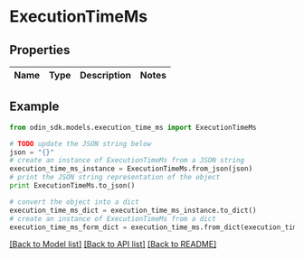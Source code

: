 # ExecutionTimeMs


## Properties

Name | Type | Description | Notes
------------ | ------------- | ------------- | -------------

## Example

```python
from odin_sdk.models.execution_time_ms import ExecutionTimeMs

# TODO update the JSON string below
json = "{}"
# create an instance of ExecutionTimeMs from a JSON string
execution_time_ms_instance = ExecutionTimeMs.from_json(json)
# print the JSON string representation of the object
print ExecutionTimeMs.to_json()

# convert the object into a dict
execution_time_ms_dict = execution_time_ms_instance.to_dict()
# create an instance of ExecutionTimeMs from a dict
execution_time_ms_form_dict = execution_time_ms.from_dict(execution_time_ms_dict)
```
[[Back to Model list]](../README.md#documentation-for-models) [[Back to API list]](../README.md#documentation-for-api-endpoints) [[Back to README]](../README.md)


